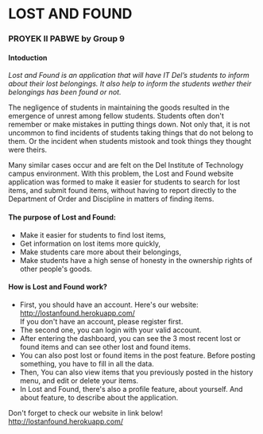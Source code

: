 # LOST AND FOUND 
### PROYEK II PABWE by Group 9 <br />

#### Intoduction

*Lost and Found is an application that will have IT Del’s students to inform about their lost belongings. It also help to inform the students wether their belongings has been found or not.*

The negligence of students in maintaining the goods resulted in the emergence of unrest among fellow students. Students often don't remember or make mistakes in putting things down. Not only that, it is not uncommon to find incidents of students taking things that do not belong to them. Or the incident when students mistook and took things they thought were theirs. 

Many similar cases occur and are felt on the Del Institute of Technology campus environment. With this problem, the Lost and Found website application was formed to make it easier for students to search for lost items, and submit found items, without having to report directly to the Department of Order and Discipline in matters of finding items.

#### The purpose of Lost and Found:
- Make it easier for students to find lost items,
- Get information on lost items more quickly,
- Make students care more about their belongings,
- Make students have a high sense of honesty in the ownership rights of other people's goods.

#### How is Lost and Found work?
- First, you should have an account. Here's our website: http://lostanfound.herokuapp.com/<br/> If you don't have an account, please register first.
- The second one, you can login with your valid account.
- After entering the dashboard, you can see the 3 most recent lost or found items and can see other lost and found items.
- You can also post lost or found items in the post feature. Before posting something, you have to fill in all the data.
- Then, You can also view items that you previously posted in the history menu, and edit or delete your items.
- In Lost and Found, there's also a profile feature, about yourself. And about feature, to describe about the application.

Don't forget to check our website in link below! <br/>
http://lostanfound.herokuapp.com/
